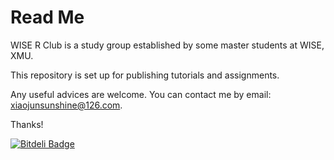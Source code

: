 Read Me
===========

WISE R Club is a study group established by some master students at WISE, XMU.

This repository is set up for publishing tutorials and assignments.

Any useful advices are welcome. You can contact me by email: xiaojunsunshine@126.com.

Thanks!


[![Bitdeli Badge](https://d2weczhvl823v0.cloudfront.net/changshun/wise-r-club/trend.png)](https://bitdeli.com/free "Bitdeli Badge")

